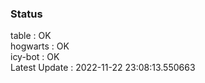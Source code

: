 ### Status


table : OK  
hogwarts : OK  
icy-bot : OK  
Latest Update : 2022-11-22 23:08:13.550663
